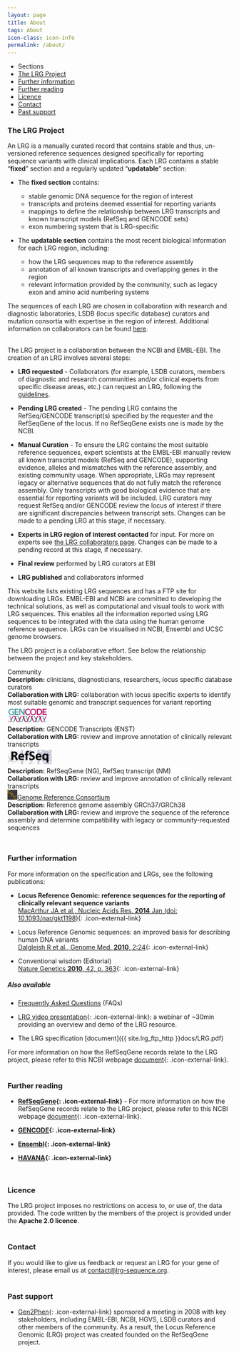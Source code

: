 ```yaml
---
layout: page
title: About
tags: About
icon-class: icon-info
permalink: /about/
---
```


<!-- Table of content -->
<div class="clearfix page_menu">
  <ul class="sections_list">
    <li class="icon-next-page smaller-icon close-icon-2 lrg_blue section_title">
      <span class="lrg_dark bold_font">Sections</span>
    </li>
    <li><a href="#the-lrg-project">The LRG Project</a></li>
    <li><a href="#further-information">Further information</a></li>
    <li><a href="#further-reading">Further reading</a></li>
    <li><a href="#licence">Licence</a></li>
    <li><a href="#contact">Contact</a></li>
    <li><a href="#past-support">Past support</a></li>
  </ul>  
</div>


### The LRG Project

An LRG is a manually curated record that contains stable and thus, un-versioned reference sequences designed specifically for reporting sequence variants with clinical implications.
Each LRG contains a stable “**fixed**” section and a regularly updated “**updatable**” section:  

* The **fixed section** contains:  
  * stable genomic DNA sequence for the region of interest
  * transcripts and proteins deemed essential for reporting variants
  * mappings to define the relationship between LRG transcripts and known transcript models (RefSeq and GENCODE sets)
  * exon numbering system that is LRG-specific

* The **updatable section** contains the most recent biological information for each LRG region, including:
  * how the LRG sequences map to the reference assembly 
  * annotation of all known transcripts and overlapping genes in the region
  * relevant information provided by the community, such as legacy exon and amino acid numbering systems

The sequences of each LRG are chosen in collaboration with research and diagnostic laboratories, LSDB (locus specific database) curators and mutation consortia with expertise in the region of interest. Additional information on collaborators can be found [here](/lrg-collaborators/).  

<br />
The LRG project is a collaboration between the NCBI and EMBL-EBI. The creation of an LRG involves several steps: 

* **LRG requested** - Collaborators (for example, LSDB curators, members of diagnostic and research communities and/or clinical experts from specific disease areas, etc.) can request an LRG, following the [guidelines](/lrg-request/).

* **Pending LRG created** - The pending LRG contains the RefSeq/GENCODE transcript(s) specified by the requester and the RefSeqGene of the locus. If no RefSeqGene exists one is made by the NCBI. 

* **Manual Curation** - To ensure the LRG contains the most suitable reference sequences, expert scientists at the EMBL-EBI manually review all known transcript models (RefSeq and GENCODE), supporting evidence, alleles and mismatches with the reference assembly, and existing community usage. When appropriate, LRGs may represent legacy or alternative sequences that do not fully match the reference assembly. Only transcripts with good biological evidence that are essential for reporting variants will be included. LRG curators may request RefSeq and/or GENCODE review the locus of interest if there are significant discrepancies between transcript sets.  Changes can be made to a pending LRG at this stage, if necessary.  

* **Experts in LRG region of interest contacted** for input. For more on experts see [the LRG collaborators page](/lrg-collaborators/). Changes can be made to a pending record at this stage, if necessary.

* **Final review** performed by LRG curators at EBI

* **LRG published** and collaborators informed  


This website lists existing LRG sequences and has a FTP site for downloading LRGs. EMBL-EBI and NCBI are committed to developing the technical solutions, as well as computational and visual tools to work with LRG sequences. This enables all the information reported using LRG sequences to be integrated with the data using the human genome reference sequence. LRGs can be visualised in NCBI, Ensembl and UCSC genome browsers. 


The LRG project is a collaborative effort. See below the relationship between the project and key stakeholders.

<div class="clearfix margin-bottom-20">
  <div class="col-xs-6 col-sm-6 col-md-6 col-lg-6">
    <div class="vignette">
      <div class="icon-group vignette_title lrg_green2"><span class="lrg_dark">Community</span></div>
      <div class="padding-bottom-5"><b>Description:</b> clinicians, diagnosticians, researchers, locus specific database curators</div>
      <div><b>Collaboration with LRG:</b> collaboration with locus specific experts to identify most suitable genomic and transcript sequences for variant reporting</div>
    </div>
  </div>
  <div class="col-xs-6 col-sm-6 col-md-6 col-lg-6">
    <div class="vignette">
      <div class="padding-bottom-10 text-center">
        <a href="https://www.gencodegenes.org/about.html" target="_blank">
          <img src="/images/gencode_logo.png" />
        </a>
      </div>
        <div class="padding-bottom-5"><b>Description:</b> GENCODE Transcripts (ENST)</div>
      <div><b>Collaboration with LRG:</b> review and improve annotation of clinically relevant transcripts</div>
    </div>
  </div>
</div> 
<div class="clearfix" style="margin-bottom:10px">
  <div class="col-xs-6 col-sm-6 col-md-6 col-lg-6">
    <div class="vignette">
      <div class="padding-bottom-10 text-center">
        <a href="http://www.ncbi.nlm.nih.gov/refseq/rsg" target="_blank">
          <img src="/images/refseq_logo.png" />
        </a>
      </div>
      <div class="padding-bottom-5"><b>Description:</b> RefSeqGene (NG), RefSeq transcript (NM)</div>
      <div><b>Collaboration with LRG:</b> review and improve annotation of clinically relevant transcripts</div>
    </div>
  </div>
  <div class="col-xs-6 col-sm-6 col-md-6 col-lg-6">
    <div class="vignette">
      <div class="padding-bottom-10 text-center">
        <div class="vignette_title_grc">
          <a href="https://genomereference.org/" target="_blank">
            <img src="/images/grc_logo.png" /><span>Genome Reference Consortium</span>
          </a>
        </div>
      </div>
      <div class="padding-bottom-5"><b>Description:</b> Reference genome assembly GRCh37/GRCh38</div>
      <div><b>Collaboration with LRG:</b> review and improve the sequence of the reference assembly and determine compatibility with legacy or community-requested sequences</div>
    </div>
  </div>
</div>

<br />


### Further information

For more information on the specification and LRGs, see the following publications:

* **Locus Reference Genomic: reference sequences for the reporting of clinically relevant sequence variants**  
[MacArthur JA et al., Nucleic Acids Res. **2014** Jan (doi: 10.1093/nar/gkt1198)](http://dx.doi.org/10.1093/nar/gkt1198){: .icon-external-link}

* Locus Reference Genomic sequences: an improved basis for describing human DNA variants  
[Dalgleish R et al., Genome Med. **2010**, 2:24](http://genomemedicine.com/content/2/4/24/){: .icon-external-link}

* Conventional wisdom (Editorial)  
[Nature Genetics **2010**, 42, p. 363](http://www.nature.com/ng/journal/v42/n5/abs/ng0510-363.html){: .icon-external-link}


##### Also available

* [Frequently Asked Questions](/faq) (FAQs)

* [LRG video presentation](http://www.ebi.ac.uk/training/online/course/locus-reference-genomic-lrg-resource-webinar){: .icon-external-link}: a webinar of ~30min providing an overview and demo of the LRG resource.

* The LRG specification [document]({{ site.lrg_ftp_http }}docs/LRG.pdf)

For more information on how the RefSeqGene records relate to the LRG project, please refer to this NCBI webpage [document](http://www.ncbi.nlm.nih.gov/refseq/rsg/lrg/){: .icon-external-link}.  
<br />


### Further reading

* **[RefSeqGene](http://www.ncbi.nlm.nih.gov/refseq/rsg){: .icon-external-link}** - For more information on how the RefSeqGene records relate to the LRG project, please refer to this NCBI webpage [document](http://www.ncbi.nlm.nih.gov/refseq/rsg/lrg/){: .icon-external-link}.  

* **[GENCODE](https://www.gencodegenes.org/about.html){: .icon-external-link}**

* **[Ensembl](http://www.ensembl.org/){: .icon-external-link}**

* **[HAVANA](http://www.sanger.ac.uk/science/groups/vertebrate-annotation){: .icon-external-link}**

<br />


### Licence

The LRG project imposes no restrictions on access to, or use of, the data provided. The code written by the members of the project is provided under the **Apache 2.0 licence**.  
<br />

  
### Contact

If you would like to give us feedback or request an LRG for your gene of interest, please email us at <a class="bold_font" href="mailto:contact@lrg-sequence.org">contact@lrg-sequence.org</a>.  
<br />
  
### Past support

* [Gen2Phen](http://www.gen2phen.org/){: .icon-external-link} sponsored a meeting in 2008 with key stakeholders, including EMBL-EBI, NCBI, HGVS, LSDB curators and other members of the community. As a result, the Locus Reference Genomic (LRG) project was created founded on the RefSeqGene project.




